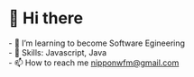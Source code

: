 <h1>👋 Hi there</h1>
- 👀 I’m learning to become Software Egineering<br>
- 🌱 Skills: Javascript, Java<br>
- 📫 How to reach me <a href="#">nipponwfm@gmail.com</a><br>

<!---
nipponwfm/nipponwfm is a ✨ special ✨ repository because its `README.md` (this file) appears on your GitHub profile.
You can click the Preview link to take a look at your changes.
--->
